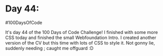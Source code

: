 # Day 44:
#100DaysOfCode

It's day 44 of the 100 Days of Code Challenge! I finished with some more CSS today and finished the small Webfoundation Intro. I created another version of the CV but this time with lots of CSS to style it. Not gonny lie, suddenly needing ; caught me offguard :D 